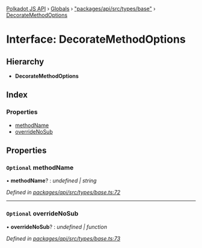 [Polkadot JS API](../README.md) › [Globals](../globals.md) › ["packages/api/src/types/base"](../modules/_packages_api_src_types_base_.md) › [DecorateMethodOptions](_packages_api_src_types_base_.decoratemethodoptions.md)

# Interface: DecorateMethodOptions

## Hierarchy

* **DecorateMethodOptions**

## Index

### Properties

* [methodName](_packages_api_src_types_base_.decoratemethodoptions.md#optional-methodname)
* [overrideNoSub](_packages_api_src_types_base_.decoratemethodoptions.md#optional-overridenosub)

## Properties

### `Optional` methodName

• **methodName**? : *undefined | string*

*Defined in [packages/api/src/types/base.ts:72](https://github.com/polkadot-js/api/blob/b4cae1483/packages/api/src/types/base.ts#L72)*

___

### `Optional` overrideNoSub

• **overrideNoSub**? : *undefined | function*

*Defined in [packages/api/src/types/base.ts:73](https://github.com/polkadot-js/api/blob/b4cae1483/packages/api/src/types/base.ts#L73)*

